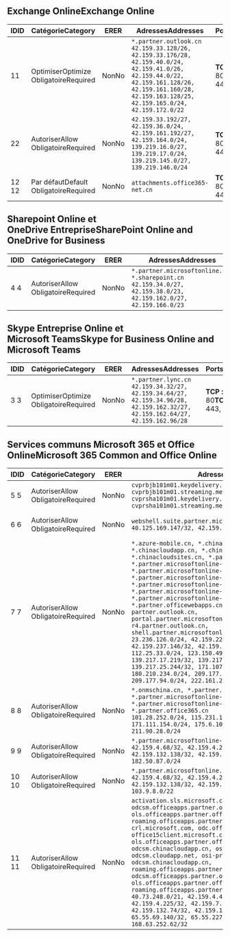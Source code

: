 <!--THIS FILE IS AUTOMATICALLY GENERATED. MANUAL CHANGES WILL BE OVERWRITTEN.-->
<!--Please contact the Office 365 Endpoints team with any questions.-->
<!--China endpoints version 2018112800-->
<!--File generated 2019-01-30 08:01:53.0525-->

## <a name="exchange-online"></a><span data-ttu-id="e604b-101">Exchange Online</span><span class="sxs-lookup"><span data-stu-id="e604b-101">Exchange Online</span></span>

<span data-ttu-id="e604b-102">ID</span><span class="sxs-lookup"><span data-stu-id="e604b-102">ID</span></span> | <span data-ttu-id="e604b-103">Catégorie</span><span class="sxs-lookup"><span data-stu-id="e604b-103">Category</span></span> | <span data-ttu-id="e604b-104">ER</span><span class="sxs-lookup"><span data-stu-id="e604b-104">ER</span></span> | <span data-ttu-id="e604b-105">Adresses</span><span class="sxs-lookup"><span data-stu-id="e604b-105">Addresses</span></span> | <span data-ttu-id="e604b-106">Ports</span><span class="sxs-lookup"><span data-stu-id="e604b-106">Ports</span></span>
-- | -------------------- | -- | --------------------------------------------------------------------------------------------------------------------------------------------------------------------------------------------------------- | ----------------
<span data-ttu-id="e604b-107">1</span><span class="sxs-lookup"><span data-stu-id="e604b-107">1</span></span> | <span data-ttu-id="e604b-108">Optimiser</span><span class="sxs-lookup"><span data-stu-id="e604b-108">Optimize</span></span><BR><span data-ttu-id="e604b-109">Obligatoire</span><span class="sxs-lookup"><span data-stu-id="e604b-109">Required</span></span> | <span data-ttu-id="e604b-110">Non</span><span class="sxs-lookup"><span data-stu-id="e604b-110">No</span></span> | `*.partner.outlook.cn`<BR>`42.159.33.128/26, 42.159.33.176/28, 42.159.40.0/24, 42.159.41.0/26, 42.159.44.0/22, 42.159.161.128/26, 42.159.161.160/28, 42.159.163.128/25, 42.159.165.0/24, 42.159.172.0/22` | <span data-ttu-id="e604b-111">**TCP :** 443, 80</span><span class="sxs-lookup"><span data-stu-id="e604b-111">**TCP:** 443, 80</span></span>
<span data-ttu-id="e604b-112">2</span><span class="sxs-lookup"><span data-stu-id="e604b-112">2</span></span> | <span data-ttu-id="e604b-113">Autoriser</span><span class="sxs-lookup"><span data-stu-id="e604b-113">Allow</span></span><BR><span data-ttu-id="e604b-114">Obligatoire</span><span class="sxs-lookup"><span data-stu-id="e604b-114">Required</span></span> | <span data-ttu-id="e604b-115">Non</span><span class="sxs-lookup"><span data-stu-id="e604b-115">No</span></span> | `42.159.33.192/27, 42.159.36.0/24, 42.159.161.192/27, 42.159.164.0/24, 139.219.16.0/27, 139.219.17.0/24, 139.219.145.0/27, 139.219.146.0/24` | <span data-ttu-id="e604b-116">**TCP :** 443, 80</span><span class="sxs-lookup"><span data-stu-id="e604b-116">**TCP:** 443, 80</span></span>
<span data-ttu-id="e604b-117">12 </span><span class="sxs-lookup"><span data-stu-id="e604b-117">12</span></span> | <span data-ttu-id="e604b-118">Par défaut</span><span class="sxs-lookup"><span data-stu-id="e604b-118">Default</span></span><BR><span data-ttu-id="e604b-119">Obligatoire</span><span class="sxs-lookup"><span data-stu-id="e604b-119">Required</span></span> | <span data-ttu-id="e604b-120">Non</span><span class="sxs-lookup"><span data-stu-id="e604b-120">No</span></span> | `attachments.office365-net.cn` | <span data-ttu-id="e604b-121">**TCP :** 443, 80</span><span class="sxs-lookup"><span data-stu-id="e604b-121">**TCP:** 443, 80</span></span>

## <a name="sharepoint-online-and-onedrive-for-business"></a><span data-ttu-id="e604b-122">Sharepoint Online et OneDrive Entreprise</span><span class="sxs-lookup"><span data-stu-id="e604b-122">SharePoint Online and OneDrive for Business</span></span>

<span data-ttu-id="e604b-123">ID</span><span class="sxs-lookup"><span data-stu-id="e604b-123">ID</span></span> | <span data-ttu-id="e604b-124">Catégorie</span><span class="sxs-lookup"><span data-stu-id="e604b-124">Category</span></span> | <span data-ttu-id="e604b-125">ER</span><span class="sxs-lookup"><span data-stu-id="e604b-125">ER</span></span> | <span data-ttu-id="e604b-126">Adresses</span><span class="sxs-lookup"><span data-stu-id="e604b-126">Addresses</span></span> | <span data-ttu-id="e604b-127">Ports</span><span class="sxs-lookup"><span data-stu-id="e604b-127">Ports</span></span>
-- | ----------------- | -- | --------------------------------------------------------------------------------------------------------------------- | ----------------
<span data-ttu-id="e604b-128">4 </span><span class="sxs-lookup"><span data-stu-id="e604b-128">4</span></span> | <span data-ttu-id="e604b-129">Autoriser</span><span class="sxs-lookup"><span data-stu-id="e604b-129">Allow</span></span><BR><span data-ttu-id="e604b-130">Obligatoire</span><span class="sxs-lookup"><span data-stu-id="e604b-130">Required</span></span> | <span data-ttu-id="e604b-131">Non</span><span class="sxs-lookup"><span data-stu-id="e604b-131">No</span></span> | `*.partner.microsoftonline.cn, *.sharepoint.cn`<BR>`42.159.34.0/27, 42.159.38.0/23, 42.159.162.0/27, 42.159.166.0/23` | <span data-ttu-id="e604b-132">**TCP :** 443, 80</span><span class="sxs-lookup"><span data-stu-id="e604b-132">**TCP:** 443, 80</span></span>

## <a name="skype-for-business-online-and-microsoft-teams"></a><span data-ttu-id="e604b-133">Skype Entreprise Online et Microsoft Teams</span><span class="sxs-lookup"><span data-stu-id="e604b-133">Skype for Business Online and Microsoft Teams</span></span>

<span data-ttu-id="e604b-134">ID</span><span class="sxs-lookup"><span data-stu-id="e604b-134">ID</span></span> | <span data-ttu-id="e604b-135">Catégorie</span><span class="sxs-lookup"><span data-stu-id="e604b-135">Category</span></span> | <span data-ttu-id="e604b-136">ER</span><span class="sxs-lookup"><span data-stu-id="e604b-136">ER</span></span> | <span data-ttu-id="e604b-137">Adresses</span><span class="sxs-lookup"><span data-stu-id="e604b-137">Addresses</span></span> | <span data-ttu-id="e604b-138">Ports</span><span class="sxs-lookup"><span data-stu-id="e604b-138">Ports</span></span>
-- | -------------------- | -- | -------------------------------------------------------------------------------------------------------------------------------- | ----------------
<span data-ttu-id="e604b-139">3 </span><span class="sxs-lookup"><span data-stu-id="e604b-139">3</span></span> | <span data-ttu-id="e604b-140">Optimiser</span><span class="sxs-lookup"><span data-stu-id="e604b-140">Optimize</span></span><BR><span data-ttu-id="e604b-141">Obligatoire</span><span class="sxs-lookup"><span data-stu-id="e604b-141">Required</span></span> | <span data-ttu-id="e604b-142">Non</span><span class="sxs-lookup"><span data-stu-id="e604b-142">No</span></span> | `*.partner.lync.cn`<BR>`42.159.34.32/27, 42.159.34.64/27, 42.159.34.96/28, 42.159.162.32/27, 42.159.162.64/27, 42.159.162.96/28` | <span data-ttu-id="e604b-143">**TCP :** 443, 80</span><span class="sxs-lookup"><span data-stu-id="e604b-143">**TCP:** 443, 80</span></span>

## <a name="microsoft-365-common-and-office-online"></a><span data-ttu-id="e604b-144">Services communs Microsoft 365 et Office Online</span><span class="sxs-lookup"><span data-stu-id="e604b-144">Microsoft 365 Common and Office Online</span></span>

<span data-ttu-id="e604b-145">ID</span><span class="sxs-lookup"><span data-stu-id="e604b-145">ID</span></span> | <span data-ttu-id="e604b-146">Catégorie</span><span class="sxs-lookup"><span data-stu-id="e604b-146">Category</span></span> | <span data-ttu-id="e604b-147">ER</span><span class="sxs-lookup"><span data-stu-id="e604b-147">ER</span></span> | <span data-ttu-id="e604b-148">Adresses</span><span class="sxs-lookup"><span data-stu-id="e604b-148">Addresses</span></span> | <span data-ttu-id="e604b-149">Ports</span><span class="sxs-lookup"><span data-stu-id="e604b-149">Ports</span></span>
-- | ----------------- | -- | ---------------------------------------------------------------------------------------------------------------------------------------------------------------------------------------------------------------------------------------------------------------------------------------------------------------------------------------------------------------------------------------------------------------------------------------------------------------------------------------------------------------------------------------------------------------------------------------------------------------------------------------------------------------------------------------------------------------------------------------------------------------------------------------------------------------------------------------------------------------------------------------------------------------------- | ----------------
<span data-ttu-id="e604b-150">5 </span><span class="sxs-lookup"><span data-stu-id="e604b-150">5</span></span> | <span data-ttu-id="e604b-151">Autoriser</span><span class="sxs-lookup"><span data-stu-id="e604b-151">Allow</span></span><BR><span data-ttu-id="e604b-152">Obligatoire</span><span class="sxs-lookup"><span data-stu-id="e604b-152">Required</span></span> | <span data-ttu-id="e604b-153">Non</span><span class="sxs-lookup"><span data-stu-id="e604b-153">No</span></span> | `cvprbjb101m01.keydelivery.mediaservices.chinacloudapi.cn, cvprbjb101m01.streaming.mediaservices.chinacloudapi.cn, cvprsha101m01.keydelivery.mediaservices.chinacloudapi.cn, cvprsha101m01.streaming.mediaservices.chinacloudapi.cn` | <span data-ttu-id="e604b-154">**TCP :** 443, 80</span><span class="sxs-lookup"><span data-stu-id="e604b-154">**TCP:** 443, 80</span></span>
<span data-ttu-id="e604b-155">6 </span><span class="sxs-lookup"><span data-stu-id="e604b-155">6</span></span> | <span data-ttu-id="e604b-156">Autoriser</span><span class="sxs-lookup"><span data-stu-id="e604b-156">Allow</span></span><BR><span data-ttu-id="e604b-157">Obligatoire</span><span class="sxs-lookup"><span data-stu-id="e604b-157">Required</span></span> | <span data-ttu-id="e604b-158">Non</span><span class="sxs-lookup"><span data-stu-id="e604b-158">No</span></span> | `webshell.suite.partner.microsoftonline.cn`<BR>`40.125.169.147/32, 42.159.201.24/32` | <span data-ttu-id="e604b-159">**TCP :** 443, 80</span><span class="sxs-lookup"><span data-stu-id="e604b-159">**TCP:** 443, 80</span></span>
<span data-ttu-id="e604b-160">7 </span><span class="sxs-lookup"><span data-stu-id="e604b-160">7</span></span> | <span data-ttu-id="e604b-161">Autoriser</span><span class="sxs-lookup"><span data-stu-id="e604b-161">Allow</span></span><BR><span data-ttu-id="e604b-162">Obligatoire</span><span class="sxs-lookup"><span data-stu-id="e604b-162">Required</span></span> | <span data-ttu-id="e604b-163">Non</span><span class="sxs-lookup"><span data-stu-id="e604b-163">No</span></span> | `*.azure-mobile.cn, *.chinacloudapi.cn, *.chinacloudapp.cn, *.chinacloud-mobile.cn, *.chinacloudsites.cn, *.partner.microsoftonline-m.cn, *.partner.microsoftonline-m.net.cn, *.partner.microsoftonline-m-i.cn, *.partner.microsoftonline-m-i.net.cn, *.partner.microsoftonline-p.net.cn, *.partner.microsoftonline-p-i.cn, *.partner.microsoftonline-p-i.net.cn, *.partner.officewebapps.cn, *.windowsazure.cn, partner.outlook.cn, portal.partner.microsoftonline.cdnsvc.com, r4.partner.outlook.cn, shell.partner.microsoftonline.cdnsvc.com`<BR>`23.236.126.0/24, 42.159.224.122/32, 42.159.233.91/32, 42.159.237.146/32, 42.159.238.120/32, 58.68.168.0/24, 112.25.33.0/24, 123.150.49.0/24, 125.65.247.0/24, 139.217.17.219/32, 139.217.19.156/32, 139.217.21.3/32, 139.217.25.244/32, 171.107.84.0/24, 180.210.232.0/24, 180.210.234.0/24, 209.177.86.0/24, 209.177.90.0/24, 209.177.94.0/24, 222.161.226.0/24` | <span data-ttu-id="e604b-164">**TCP :** 443, 80</span><span class="sxs-lookup"><span data-stu-id="e604b-164">**TCP:** 443, 80</span></span>
<span data-ttu-id="e604b-165">8 </span><span class="sxs-lookup"><span data-stu-id="e604b-165">8</span></span> | <span data-ttu-id="e604b-166">Autoriser</span><span class="sxs-lookup"><span data-stu-id="e604b-166">Allow</span></span><BR><span data-ttu-id="e604b-167">Obligatoire</span><span class="sxs-lookup"><span data-stu-id="e604b-167">Required</span></span> | <span data-ttu-id="e604b-168">Non</span><span class="sxs-lookup"><span data-stu-id="e604b-168">No</span></span> | `*.onmschina.cn, *.partner.microsoftonline.net.cn, *.partner.microsoftonline-i.cn, *.partner.microsoftonline-i.net.cn, *.partner.office365.cn`<BR>`101.28.252.0/24, 115.231.150.0/24, 123.235.32.0/24, 171.111.154.0/24, 175.6.10.0/24, 180.210.229.0/24, 211.90.28.0/24` | <span data-ttu-id="e604b-169">**TCP :** 443, 80</span><span class="sxs-lookup"><span data-stu-id="e604b-169">**TCP:** 443, 80</span></span>
<span data-ttu-id="e604b-170">9 </span><span class="sxs-lookup"><span data-stu-id="e604b-170">9</span></span> | <span data-ttu-id="e604b-171">Autoriser</span><span class="sxs-lookup"><span data-stu-id="e604b-171">Allow</span></span><BR><span data-ttu-id="e604b-172">Obligatoire</span><span class="sxs-lookup"><span data-stu-id="e604b-172">Required</span></span> | <span data-ttu-id="e604b-173">Non</span><span class="sxs-lookup"><span data-stu-id="e604b-173">No</span></span> | `*.partner.microsoftonline-p.cn`<BR>`42.159.4.68/32, 42.159.4.200/32, 42.159.7.156/32, 42.159.132.138/32, 42.159.133.17/32, 42.159.135.78/32, 182.50.87.0/24` | <span data-ttu-id="e604b-174">**TCP :** 443, 80</span><span class="sxs-lookup"><span data-stu-id="e604b-174">**TCP:** 443, 80</span></span>
<span data-ttu-id="e604b-175">10 </span><span class="sxs-lookup"><span data-stu-id="e604b-175">10</span></span> | <span data-ttu-id="e604b-176">Autoriser</span><span class="sxs-lookup"><span data-stu-id="e604b-176">Allow</span></span><BR><span data-ttu-id="e604b-177">Obligatoire</span><span class="sxs-lookup"><span data-stu-id="e604b-177">Required</span></span> | <span data-ttu-id="e604b-178">Non</span><span class="sxs-lookup"><span data-stu-id="e604b-178">No</span></span> | `*.partner.microsoftonline.cn`<BR>`42.159.4.68/32, 42.159.4.200/32, 42.159.7.156/32, 42.159.132.138/32, 42.159.133.17/32, 42.159.135.78/32, 103.9.8.0/22` | <span data-ttu-id="e604b-179">**TCP :** 443, 80</span><span class="sxs-lookup"><span data-stu-id="e604b-179">**TCP:** 443, 80</span></span>
<span data-ttu-id="e604b-180">11 </span><span class="sxs-lookup"><span data-stu-id="e604b-180">11</span></span> | <span data-ttu-id="e604b-181">Autoriser</span><span class="sxs-lookup"><span data-stu-id="e604b-181">Allow</span></span><BR><span data-ttu-id="e604b-182">Obligatoire</span><span class="sxs-lookup"><span data-stu-id="e604b-182">Required</span></span> | <span data-ttu-id="e604b-183">Non</span><span class="sxs-lookup"><span data-stu-id="e604b-183">No</span></span> | `activation.sls.microsoft.com, bjb-odcsm.officeapps.partner.office365.cn, bjb-ols.officeapps.partner.office365.cn, bjb-roaming.officeapps.partner.office365.cn, crl.microsoft.com, odc.officeapps.live.com, office15client.microsoft.com, officecdn.microsoft.com, ols.officeapps.partner.office365.cn, osi-prod-bjb01-odcsm.chinacloudapp.cn, osiprod-scus01-odcsm.cloudapp.net, osi-prod-sha01-odcsm.chinacloudapp.cn, roaming.officeapps.partner.office365.cn, sha-odcsm.officeapps.partner.office365.cn, sha-ols.officeapps.partner.office365.cn, sha-roaming.officeapps.partner.office365.cn`<BR>`40.73.248.0/21, 42.159.4.45/32, 42.159.4.50/32, 42.159.4.225/32, 42.159.7.13/32, 42.159.132.73/32, 42.159.132.74/32, 42.159.132.75/32, 65.52.98.231/32, 65.55.69.140/32, 65.55.227.140/32, 70.37.81.47/32, 168.63.252.62/32` | <span data-ttu-id="e604b-184">**TCP :** 443, 80</span><span class="sxs-lookup"><span data-stu-id="e604b-184">**TCP:** 443, 80</span></span>
